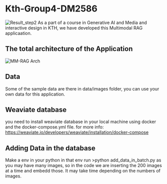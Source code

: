 # Kth-Group4-DM2586
![Result_step2](https://github.com/rickystanley76/Kth-Group4-DM2586/assets/1774630/0c0bb35b-8e1c-4583-a7ce-812105ee6432)
As a part of a course in Generative AI and Media and interactive design in KTH, we have developed this Multimodal RAG applicaation.
## The total architecture of the Application
![MM-RAG Arch](https://github.com/rickystanley76/Kth-Group4-DM2586/assets/1774630/aeaa0072-ce18-4e1b-a3c9-4efc08274476)
## Data
Some of the sample data are there in data/images folder, you can use your own data for this application.
## Weaviate database
you need to install weaviate database in your local machine using docker and the docker-compose.yml file.
for more info: https://weaviate.io/developers/weaviate/installation/docker-compose 
## Adding Data in the database
Make a env in your python
in that env run >python add_data_in_batch.py
as you may have many images, so in the code we are inserting the 200 images at a time and embedd those. It may take time depending on the numbers of images.


